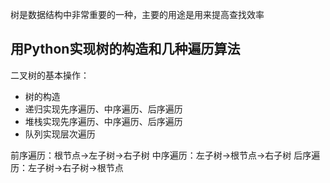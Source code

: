 树是数据结构中非常重要的一种，主要的用途是用来提高查找效率

## 用Python实现树的构造和几种遍历算法

二叉树的基本操作：

- 树的构造
- 递归实现先序遍历、中序遍历、后序遍历
- 堆栈实现先序遍历、中序遍历、后序遍历
- 队列实现层次遍历

前序遍历：根节点->左子树->右子树
中序遍历：左子树->根节点->右子树
后序遍历：左子树->右子树->根节点